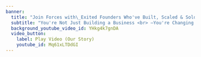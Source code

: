 ```yaml
---
banner:
  title: "Join Forces with\_Exited Founders Who've Built, Scaled & Sold <br> **Now It's Your Turn**"
  subtitle: "You're Not Just Building a Business <br> —You're Changing the World. Let's Make It Happen Faster, Together. \U0001F680 "
  background_youtube_video_id: YHkg4k7gnDA
  video_button:
    label: Play Video (Our Story)
    youtube_id: Mq61xLTDdGI
---
```


